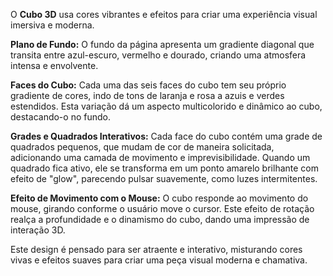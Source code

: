 O **Cubo 3D** usa cores vibrantes e efeitos para criar uma experiência visual imersiva e moderna.

**Plano de Fundo:** O fundo da página apresenta um gradiente diagonal que transita entre azul-escuro, vermelho e dourado, criando uma atmosfera intensa e envolvente.

**Faces do Cubo:** Cada uma das seis faces do cubo tem seu próprio gradiente de cores, indo de tons de laranja e rosa a azuis e verdes estendidos. Esta variação dá um aspecto multicolorido e dinâmico ao cubo, destacando-o no fundo.

**Grades e Quadrados Interativos:** Cada face do cubo contém uma grade de quadrados pequenos, que mudam de cor de maneira solicitada, adicionando uma camada de movimento e imprevisibilidade. Quando um quadrado fica ativo, ele se transforma em um ponto amarelo brilhante com efeito de "glow", parecendo pulsar suavemente, como luzes intermitentes.

**Efeito de Movimento com o Mouse:** O cubo responde ao movimento do mouse, girando conforme o usuário move o cursor. Este efeito de rotação realça a profundidade e o dinamismo do cubo, dando uma impressão de interação 3D.

Este design é pensado para ser atraente e interativo, misturando cores vivas e efeitos suaves para criar uma peça visual moderna e chamativa.
